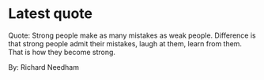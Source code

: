 # Latest quote 

Quote: Strong people make as many mistakes as weak people. Difference is that strong people admit their mistakes, laugh at them, learn from them. That is how they become strong. 

By: Richard Needham